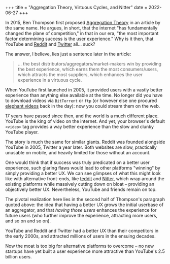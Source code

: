 +++
title = "Aggregation Theory, Virtuous Cycles, and Nitter"
date = 2022-06-27
+++

In 2015, Ben Thompson first proposed [Aggregation Theory] in an article
by the same name. He argues, in short, that the internet "has
fundamentally changed the plane of competition," in that in our era,
"the most important factor determining success is the user experience."
Why is it then, that YouTube and [Reddit] and [Twitter] all... suck?

<!-- more -->

The answer, I believe, lies just a sentence later in the article:

> ... the best distributors/aggregators/market-makers win by providing
> the best experience, which earns them the most consumers/users, which
> attracts the most suppliers, which enhances the user experience in a
> virtuous cycle.

When YouTube first launched in 2005, it provided users with a vastly
better experience than anything else available at the time. No longer
did you have to download videos via `BitTorrent` or `ftp` (or however
else one procured [elephant videos] back in the day): now you could
stream them on the web.

17 years have passed since then, and the world is a much different
place. YouTube is the king of video on the internet. And yet, your
browser's default `<video>` tag provides a way better experience than
the slow and clunky YouTube player.

The story is much the same for similar giants. Reddit was founded
alongside YouTube in 2005, Twitter a year later. Both websites are
slow, practically unusable on mobile, and heavily limited for those
without an account.

One would think that if success was truly predicated on a better user
experience, such glaring flaws would lead to other platforms "winning"
by simply providing a better UX. We can see glimpses of what this might
look like with alternative front-ends, like [teddit] and [Nitter], which
wrap around the existing platforms while massively cutting down on bloat
– providing an objectively better UX. Nevertheless, YouTube and friends
remain on top.

The pivotal realization here lies in the second half of Thompson's
paragraph quoted above: the idea that having a better UX grows the
initial userbase of an aggregator, and that *having those users*
enhances the experience for future users (who further improve the
experience, attracting more users, and so on and so on).

YouTube and Reddit and Twitter had a better UX than their competitors in
the early 2000s, and attracted millions of users in the ensuing decades.

Now the moat is too big for alternative platforms to overcome – no new
startups have yet built a user experience more attractive than YouTube's
2.5 billion users.

[Aggregation Theory]: https://stratechery.com/2015/aggregation-theory/
[Reddit]: https://ognjen.io/reddits-disrespectful-design/
[Twitter]: https://annoying.technology/posts/e6901c0ea272f57d/
[elephant videos]: https://www.youtube.com/watch?v=jNQXAC9IVRw
[teddit]: https://codeberg.org/teddit/teddit
[Nitter]: https://github.com/zedeus/nitter
